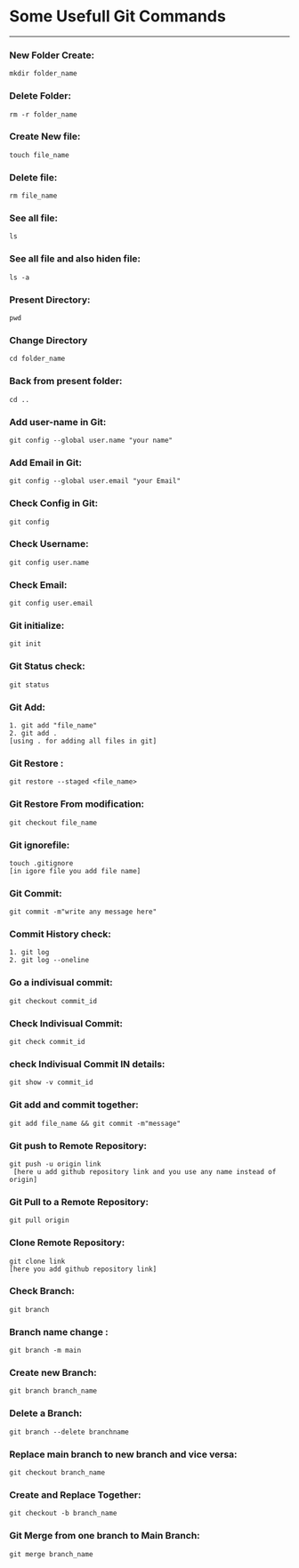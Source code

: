 # Some Usefull Git Commands
-----

### New Folder Create:
```
mkdir folder_name
```

### Delete Folder:
```
rm -r folder_name
```


### Create New file:
```
touch file_name
```
### Delete file:
```
rm file_name
```
### See all file:
```
ls
```

### See all file and also hiden file:
```
ls -a 
```

### Present Directory:
```
pwd
```
### Change Directory
```
cd folder_name
```
### Back from present folder:
```
cd ..
```
### Add user-name in Git:
```
git config --global user.name "your name"
```

### Add Email in Git:
```
git config --global user.email "your Email"
```

### Check Config in Git:
```
git config
```

### Check Username:
```
git config user.name
```

### Check Email:
```
git config user.email
```

### Git initialize:
```
git init
```
### Git Status check:
```
git status
```
### Git Add:
```
1. git add "file_name"
2. git add . 
[using . for adding all files in git]
```
### Git Restore :
```
git restore --staged <file_name>
```
### Git Restore From modification:
```
git checkout file_name
```
### Git ignorefile:
```
touch .gitignore
[in igore file you add file name]
```
### Git Commit:
```
git commit -m"write any message here"
```
### Commit History check:
```
1. git log
2. git log --oneline
```

### Go a indivisual commit:
```
git checkout commit_id
```


### Check Indivisual Commit:
```
git check commit_id
```
### check Indivisual Commit IN details:
```
git show -v commit_id
```
### Git add and commit together:
```
git add file_name && git commit -m"message"
```
### Git push to Remote Repository:
```
git push -u origin link
 [here u add github repository link and you use any name instead of origin]
```
### Git Pull to a Remote Repository:
```
git pull origin
```
### Clone Remote Repository:
```
git clone link
[here you add github repository link]
```
### Check Branch:
```
git branch
```
### Branch name change :
```
git branch -m main
```

### Create new Branch:
```
git branch branch_name
```
### Delete a Branch:
```
git branch --delete branchname
```


### Replace main branch to new branch and vice versa:
```
git checkout branch_name
```

### Create and Replace Together:
```
git checkout -b branch_name
```

### Git Merge from one branch to Main Branch:
```
git merge branch_name
```


